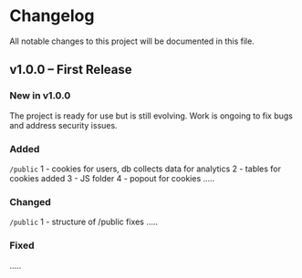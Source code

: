 # Changelog

All notable changes to this project will be documented in this file.

## v1.0.0 – First Release

### New in v1.0.0

The project is ready for use but is still evolving. Work is ongoing to fix bugs and address security issues.

### Added
<!-- - Initial examples of added changelog entries. -->

`/public`
1 - cookies for users, db collects data for analytics
2 - tables for cookies added
3 - JS folder
4 - popout for cookies
.....

### Changed
<!-- - Improved existing changelog entries for consistency. -->

`/public`
1 - structure of /public fixes
.....

### Fixed
<!-- - Bugs identified in the initial release. -->
.....
